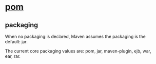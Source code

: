 # [pom](https://maven.apache.org/pom.html)

## packaging

When no packaging is declared, Maven assumes the packaging is the default: jar.

The current core packaging values are: pom, jar, maven-plugin, ejb, war, ear, rar.
